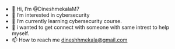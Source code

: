 - 👋 Hi, I’m @DineshmekalaM7
- 👀 I’m interested in cybersecurity 
- 🌱 I’m currently learning cybersecurity course.
- 💞️ i wanted to get connect with someone with same intrest to help myself.
- 📫 How to reach me dineshhmekala@gmail.com

<!---
DineshmekalaM7/DineshmekalaM7 is a ✨ special ✨ repository because its `README.md` (this file) appears on your GitHub profile.
You can click the Preview link to take a look at your changes.
--->
